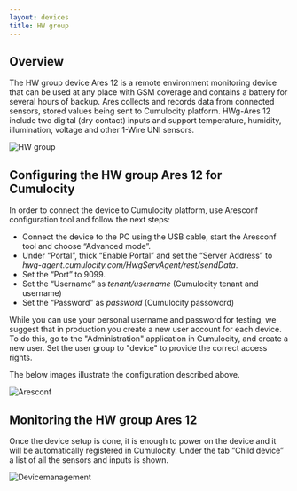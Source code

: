 ```yaml
---
layout: devices
title: HW group
---
```


## Overview

The HW group device Ares 12 is a remote environment monitoring device that can be used at any place with GSM coverage and contains a battery for several hours of backup. Ares collects and records data from connected sensors, stored values being sent to Cumulocity platform.
HWg-Ares 12 include two digital (dry contact) inputs and support temperature, humidity, illumination, voltage and other 1-Wire UNI sensors.

<img src="/guides/devices/hwg/Ares12.png" alt="HW group" style="display: inline;max-width: 40%">

## Configuring the HW group Ares 12 for Cumulocity

In order to connect the device to Cumulocity platform, use Aresconf configuration tool and follow the next steps:

* Connect the device to the PC using the USB cable, start the Aresconf tool and choose “Advanced mode”.
* Under “Portal”, thick “Enable Portal” and set the “Server Address” to <br> _hwg-agent.cumulocity.com/HwgServAgent/rest/sendData_.
* Set the “Port” to 9099.
* Set the “Username” as _tenant/username_ (Cumulocity tenant and username)
* Set the “Password” as _password_ (Cumulocity passoword)

While you can use your personal username and password for testing, we suggest that in production you create a new user account for each device. To do this, go to the "Administration" application in Cumulocity, and create a new user. Set the user group to "device" to provide the correct access rights.

The below images illustrate the configuration described above.

![Aresconf](/guides/devices/hwg/Aresconf.png)


## Monitoring the HW group Ares 12

Once the device setup is done, it is enough to power on the device and it will be automatically registered in Cumulocity. Under the tab “Child device” a list of all the sensors and inputs is shown.

![Devicemanagement](/guides/devices/hwg/Devicemanagement.png)


